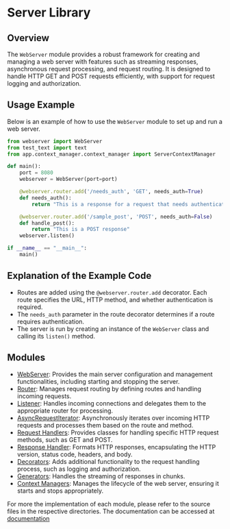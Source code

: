 # Server Library

## Overview
The `WebServer` module provides a robust framework for creating and managing a web server with features such as streaming responses, asynchronous request processing, and request routing. It is designed to handle HTTP GET and POST requests efficiently, with support for request logging and authorization.

## Usage Example
Below is an example of how to use the `WebServer` module to set up and run a web server.

```python
from webserver import WebServer
from test_text import text
from app.context_manager.context_manager import ServerContextManager

def main():
    port = 8080
    webserver = WebServer(port=port)

    @webserver.router.add('/needs_auth', 'GET', needs_auth=True)
    def needs_auth():
        return "This is a response for a request that needs authentication"

    @webserver.router.add('/sample_post', 'POST', needs_auth=False)
    def handle_post():
        return "This is a POST response"
    webserver.listen()

if __name__ == "__main__":
    main()
```
## Explanation of the Example Code

- Routes are added using the `@webserver.router.add` decorator. Each route specifies the URL, HTTP method, and whether authentication is required.
- The `needs_auth` parameter in the route decorator determines if a route requires authentication.
- The server is run by creating an instance of the `WebServer` class and calling its `listen()` method.

## Modules

- [WebServer](https://github.com/HassanBoukhamseen/webServer/blob/main/webserver.py): Provides the main server configuration and management functionalities, including starting and stopping the server.
- [Router](https://github.com/HassanBoukhamseen/webServer/blob/main/app/router/router.py): Manages request routing by defining routes and handling incoming requests.
- [Listener](https://github.com/HassanBoukhamseen/webServer/blob/main/app/listener/listener.py): Handles incoming connections and delegates them to the appropriate router for processing.
- [AsyncRequestIterator](https://github.com/HassanBoukhamseen/webServer/blob/main/app/iterators/iterators.py): Asynchronously iterates over incoming HTTP requests and processes them based on the route and method.
- [Request Handlers](https://github.com/HassanBoukhamseen/webServer/tree/main/app/request_handler): Provides classes for handling specific HTTP request methods, such as GET and POST.
- [Response Handler](https://github.com/HassanBoukhamseen/webServer/blob/main/app/response_handler/response_handler.py): Formats HTTP responses, encapsulating the HTTP version, status code, headers, and body.
- [Decorators](https://github.com/HassanBoukhamseen/webServer/blob/main/app/decorators/decorators.py): Adds additional functionality to the request handling process, such as logging and authorization.
- [Generators](https://github.com/HassanBoukhamseen/webServer/blob/main/app/generators/generators.py): Handles the streaming of responses in chunks.
- [Context Managers](https://github.com/HassanBoukhamseen/webServer/blob/main/app/context_manager/context_manager.py): Manages the lifecycle of the web server, ensuring it starts and stops appropriately.

For more the implementation of each module, please refer to the source files in the respective directories. The documentation can be accessed at [documentation](https://github.com/HassanBoukhamseen/webServer/blob/main/server_documentation.pdf)
